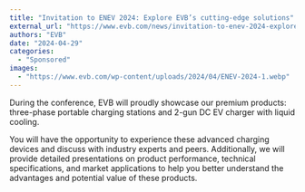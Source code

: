 ```yaml
---
title: "Invitation to ENEV 2024: Explore EVB’s cutting-edge solutions"
external_url: "https://www.evb.com/news/invitation-to-enev-2024-explore-evbs-cutting-edge-solutions/"
authors: "EVB"
date: "2024-04-29"
categories:
  - "Sponsored"
images:
  - "https://www.evb.com/wp-content/uploads/2024/04/ENEV-2024-1.webp"
---
```


During the conference, EVB will proudly showcase our premium products: three-phase portable charging stations and 2-gun DC EV charger with liquid cooling.

You will have the opportunity to experience these advanced charging devices and discuss with industry experts and peers. Additionally, we will provide detailed presentations on product performance, technical specifications, and market applications to help you better understand the advantages and potential value of these products.